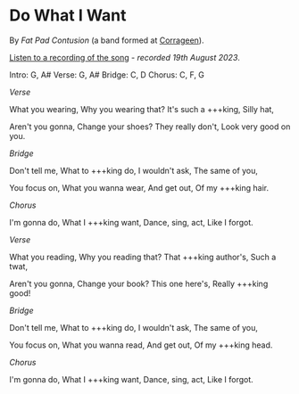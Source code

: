 # Do What I Want

By _Fat Pad Contusion_ (a band formed at [Corrageen](/poetry/milkAfterIvor)).

[Listen to a recording of the song](/assets/audio/doWhatIWant.mp3) - _recorded 19th August 2023_.

Intro: G, A#
Verse: G, A#
Bridge: C, D
Chorus: C, F, G

_Verse_

What you wearing,
Why you wearing that?
It's such a +++king,
Silly hat,

Aren't you gonna,
Change your shoes?
They really don't,
Look very good on you.

_Bridge_

Don't tell me,
What to +++king do,
I wouldn't ask,
The same of you,

You focus on,
What you wanna wear,
And get out,
Of my +++king hair.

_Chorus_

I'm gonna do,
What I +++king want,
Dance, sing, act,
Like I forgot.

_Verse_

What you reading,
Why you reading that?
That +++king author's,
Such a twat,

Aren't you gonna,
Change your book?
This one here's,
Really +++king good!

_Bridge_

Don't tell me,
What to +++king do,
I wouldn't ask,
The same of you,

You focus on,
What you wanna read,
And get out,
Of my +++king head.

_Chorus_

I'm gonna do,
What I +++king want,
Dance, sing, act,
Like I forgot.

&nbsp;
